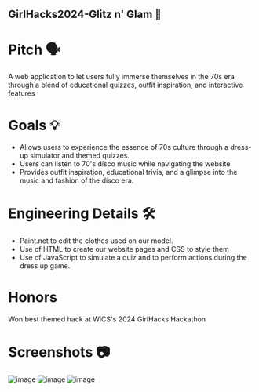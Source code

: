 ## GirlHacks2024-Glitz n' Glam 🪩 
# Pitch 🗣️
A web application to let users fully immerse themselves in the 70s era through a blend of educational quizzes, outfit inspiration, and interactive features

# Goals 💡
- Allows users to experience the essence of 70s culture through a dress-up simulator and themed quizzes.
- Users can listen to 70's disco music while navigating the website
- Provides outfit inspiration, educational trivia, and a glimpse into the music and fashion of the disco era.

# Engineering Details 🛠️
- Paint.net to edit the clothes used on our model.
- Use of HTML to create our website pages and CSS to style them
- Use of JavaScript to simulate a quiz and to perform actions during the dress up game.

# Honors
Won best themed hack at WiCS's 2024 GirlHacks Hackathon

# Screenshots 📷
![image](https://github.com/user-attachments/assets/14c4f0ff-ddb9-49d1-af34-a5282a7e90fa)
![image](https://github.com/user-attachments/assets/17d7e7da-cf15-4133-91fd-1248cb039c1f)
![image](https://github.com/user-attachments/assets/e0c6bdbc-e2fa-4d26-a49f-e36ce7d4dbb0)


